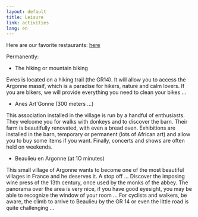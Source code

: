 ```yaml
---
layout: default
title: Leisure
link: activities
lang: en
---
```


Here are our favorite restaurants: [here](/resto_en.html)

Permanently:


- The hiking or mountain biking


Evres is located on a hiking trail (the GR14). It will allow you to access the Argonne massif, which is a paradise for hikers, nature and calm lovers. If you are bikers, we will provide everything you need to clean your bikes ...

- Anes Art'Gonne (300 meters ...)

This association installed in the village is run by a handful of enthusiasts. They welcome you for walks with donkeys and to discover the barn. Their farm is beautifully renovated, with even a bread oven. Exhibitions are installed in the barn, temporary or permanent (lots of African art) and allow you to buy some items if you want. Finally, concerts and shows are often held on weekends.

- Beaulieu en Argonne (at 1O minutes)

This small village of Argonne wants to become one of the most beautiful villages in France and he deserves it. A stop off ... Discover the imposing wine press of the 13th century, once used by the monks of the abbey. The panorama over the area is very nice, if you have good eyesight, you may be able to recognize the window of your room ... For cyclists and walkers, be aware, the climb to arrive to Beaulieu by the GR 14 or even the little road is quite challenging ...
